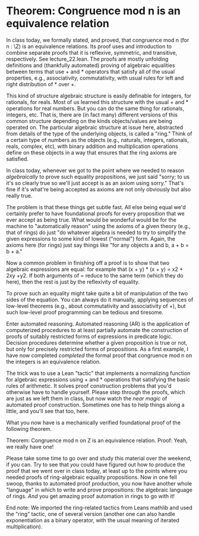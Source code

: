 # Theorem: Congruence mod n is an equivalence relation

In class today, we formally stated, and proved, that congruence mod n (for n : \Z) is an equivalence relations. Its proof uses and introduction to combine separate proofs that it is reflexive, symmetric, and transitive, respectively. See lecture_22.lean. The proofs are mostly unfolding definitions and (thankfully automated) proving of algebraic equalities between terms that use + and \* operators that satisfy all of the usual properties, e.g., associativity, commutativity, with usual rules for left and right distribution of \* over +.

This kind of structure algebraic structure is easily definable for integers, for rationals, for reals. Most of us learned this structure with the usual + and \* operations for real numbers. But you can do the same thing for rationals, integers, etc. That is, there are (in fact many) different versions of this common structure depending on the kinds objects/values are being operated on. The particular algebraic structure at issue here, abstracted from details of the type of the underlying objects, is called a "ring." Think of a certain type of numbers as the objects (e.g., naturals, integers, rationals, reals, complex, etc), with binary addition and multiplication operations define on these objects in a way that ensures that the ring axioms are satisfied.

In class today, whenever we got to the point where we needed to reason *algebraically* to prove such equality propositions, we just said "sorry; to us it's so clearly true so we'll just accept is as an axiom using sorry." That's fine if it's what're being accepted as axioms are not only obviously but also really true. 

The problem is that these things get subtle fast. All else being equal we'd certainly prefer to have foundational proofs for every proposition that we ever accept as being true. What would be wonderful would be for the machine to "automatically reason" using the axioms of a given theory (e.g., that of rings) do just "do whatever algebra is needed to try to simplify the given expressions to some kind of lowest ("normal") form. Again, the axioms here (for rings) just say things like "for any objects a and b, a + b = b + a."

Now a common problem in finishing off a proof is to show that two algebraic expressions are equal: for example that (x + y) * (x + y) = x2 + 2xy +y2. If both arguments of = reduce to the same term (which they do here), then the rest is just by the reflexivity of equality.

To prove such an equality might take quite a bit of manipulation of the two sides of the equation. You can always do it manually, applying sequences of low-level theorems (e.g., about commutativity and associativity of +), but such low-level proof programming can be tedious and tiresome.

Enter automated reasoning. Automated reasoning (AR) is the application of computerized procedures to at least partially automate the construction of proofs of suitably restricted forms of expressions in predicate logic. Decision procedures determine whether a given proposition is true or not, but only for precisely restricted forms of propositions. As a first example, I have now completed *completed* the formal proof that congruence mod n on the integers is an equivalence relation.

The trick was to use a Lean "tactic" that implements a normalizing function for algebraic expressions using + and \* operations that satisfying the basic rules of arithmetic. It solves proof construction problems that you'd otherwise have to handle yourself. Please step through the proofs, which are just as we left them in class, but now watch the *near magic* of automated proof construction. Sometimes one has to help things along a little, and you'll see that too, here.

What you now have is a mechanically verified foundational proof of the following theorem.

Theorem: Congruence mod n on Z is an equivalence relation.
Proof: Yeah, we really have one!

Please take some time to go over and study this material over the weekend, if you can. Try to see that *you* could have figured out how to produce the proof that we went over in class today, at least up to the points where you needed proofs of ring-algebraic equality propositions. Now in one fell swoop, thanks to automated proof production, you now have another whole "language" in which to write and prove propositions: the algebraic language of rings. *And* you get amazing proof automation in rings to go with it!

End note: We imported the ring-related tactics from Leans mathlib and used the "ring" tactic, one of several version (another one can also handle exponentiation as a binary operator, with the usual meaning of iterated multiplication).
